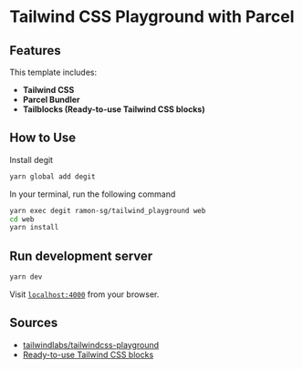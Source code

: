 # Tailwind CSS Playground with Parcel

## Features

This template includes:

- **Tailwind CSS**
- **Parcel Bundler**
- **Tailblocks (Ready-to-use Tailwind CSS blocks)**

## How to Use

Install degit

```bash
yarn global add degit
```

In your terminal, run the following command

```bash
yarn exec degit ramon-sg/tailwind_playground web
cd web
yarn install
```

## Run development server

```bash
yarn dev
```

Visit [`localhost:4000`](http://localhost:4000) from your browser.

## Sources

- [tailwindlabs/tailwindcss-playground](https://github.com/tailwindlabs/tailwindcss-playground)
- [Ready-to-use Tailwind CSS blocks](https://mertjf.github.io/tailblocks/)
